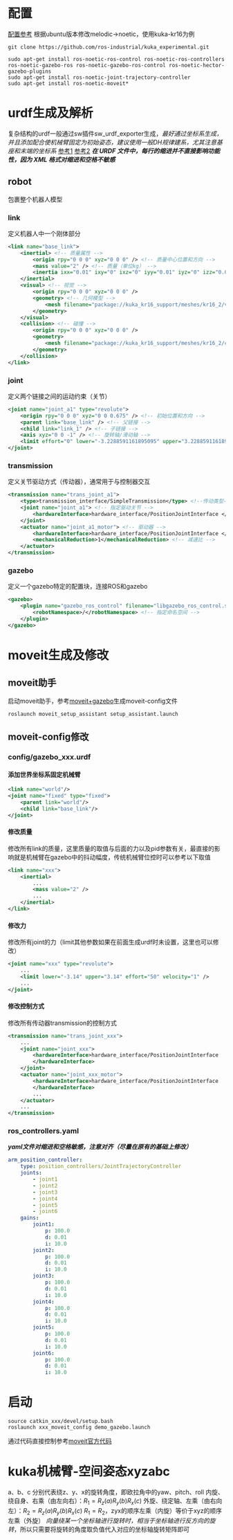 # 配置
[配置参考](https://blog.csdn.net/lixushi/article/details/122578852?ops_request_misc=%257B%2522request%255Fid%2522%253A%25229e16a727b5858ad3f65e1db0c5ec3f83%2522%252C%2522scm%2522%253A%252220140713.130102334..%2522%257D&request_id=9e16a727b5858ad3f65e1db0c5ec3f83&biz_id=0&utm_medium=distribute.pc_search_result.none-task-blog-2~all~sobaiduend~default-1-122578852-null-null.142^v101^pc_search_result_base7&utm_term=kuka_experimental&spm=1018.2226.3001.4187)
根据ubuntu版本修改melodic->noetic，使用kuka-kr16为例
```shell
git clone https://github.com/ros-industrial/kuka_experimental.git

sudo apt-get install ros-noetic-ros-control ros-noetic-ros-controllers ros-noetic-gazebo-ros ros-noetic-gazebo-ros-control ros-noetic-hector-gazebo-plugins 
sudo apt-get install ros-noetic-joint-trajectory-controller
sudo apt-get install ros-noetic-moveit*
```
# urdf生成及解析
复杂结构的urdf一般通过sw插件sw_urdf_exporter生成，*最好通过坐标系生成，并且添加配合使机械臂固定为初始姿态，建议使用一般DH规律建系，尤其注意基座和末端的坐标系*
[参考1](https://www.mahaofei.com/post/7fec171b.html)
[参考2](https://blog.csdn.net/qq_45672222/article/details/128161189?spm=1001.2101.3001.6650.3&utm_medium=distribute.pc_relevant.none-task-blog-2%7Edefault%7ECTRLIST%7ERate-3-128161189-blog-108015605.235%5Ev43%5Epc_blog_bottom_relevance_base9&depth_1-utm_source=distribute.pc_relevant.none-task-blog-2%7Edefault%7ECTRLIST%7ERate-3-128161189-blog-108015605.235%5Ev43%5Epc_blog_bottom_relevance_base9)
***在 URDF 文件中，每行的缩进并不直接影响功能性，因为 XML 格式对缩进和空格不敏感***
## robot
包裹整个机器人模型
### link
定义机器人中一个刚体部分
```xml
<link name="base_link">
	<inertial> <!-- 质量属性 -->
		<origin rpy="0 0 0" xyz="0 0 0" /> <!-- 质量中心位置和方向 -->
		<mass value="2" /> <!-- 质量（单位kg） -->
		<inertia ixx="0.01" ixy="0" ixz="0" iyy="0.01" iyz="0" izz="0.01" /> <!-- 惯性张量（惯性矩） -->
	</inertial>
	<visual> <!-- 视觉 -->
		<origin rpy="0 0 0" xyz="0 0 0" />
		<geometry> <!-- 几何模型 -->
			<mesh filename="package://kuka_kr16_support/meshes/kr16_2/visual/base_link.dae" />
		</geometry>
	</visual>
	<collision> <!-- 碰撞 -->
		<origin rpy="0 0 0" xyz="0 0 0" />
		<geometry>
			<mesh filename="package://kuka_kr16_support/meshes/kr16_2/collision/base_link.stl" />
		</geometry>
	</collision>
</link>
```
### joint
定义两个链接之间的运动约束（关节）
```xml
<joint name="joint_a1" type="revolute">
	<origin rpy="0 0 0" xyz="0 0 0.675" /> <!-- 初始位置和方向 -->
	<parent link="base_link" /> <!-- 父链接 -->
	<child link="link_1" /> <!-- 子链接 -->
	<axis xyz="0 0 -1" /> <!-- 旋转轴/滑动轴 -->
	<limit effort="0" lower="-3.2288591161895095" upper="3.2288591161895095" velocity="2.722713633111154" /> <!-- 关节关节 最大力矩/运动限制/速度限制 -->
</joint>
```
### transmission
定义关节驱动方式（传动器），通常用于与控制器交互
```xml
<transmission name="trans_joint_a1">
	<type>transmission_interface/SimpleTransmission</type> <!--传动类型-->
	<joint name="joint_a1"> <!-- 指定驱动关节 -->
		<hardwareInterface>hardware_interface/PositionJointInterface </hardwareInterface> <!-- 硬件接口 力力矩/位置/速度控制 -->
	</joint>
	<actuator name="joint_a1_motor"> <!-- 驱动器 -->
		<hardwareInterface>hardware_interface/PositionJointInterface </hardwareInterface>
		<mechanicalReduction>1</mechanicalReduction> <!-- 减速比 -->
	</actuator>
</transmission>
```
### gazebo
定义一个gazebo特定的配置块，连接ROS和gazebo
```xml
<gazebo>
	<plugin name="gazebo_ros_control" filename="libgazebo_ros_control.so"> <!-- 插件 名称和（标准）动态库 -->
		<robotNamespace>/</robotNamespace> <!-- 指定命名空间 -->
	</plugin>
</gazebo>
```
# moveit生成及修改
## moveit助手
启动moveit助手，参考[moveit+gazebo](https://blog.csdn.net/lixushi/article/details/122578852?ops_request_misc=%257B%2522request%255Fid%2522%253A%25229e16a727b5858ad3f65e1db0c5ec3f83%2522%252C%2522scm%2522%253A%252220140713.130102334..%2522%257D&request_id=9e16a727b5858ad3f65e1db0c5ec3f83&biz_id=0&utm_medium=distribute.pc_search_result.none-task-blog-2~all~sobaiduend~default-1-122578852-null-null.142^v101^pc_search_result_base7&utm_term=kuka_experimental&spm=1018.2226.3001.4187)生成moveit-config文件
```shell
roslaunch moveit_setup_assistant setup_assistant.launch
```
## moveit-config修改
### config/gazebo_xxx.urdf
#### 添加世界坐标系固定机械臂
```xml
<link name="world"/>
<joint name="fixed" type="fixed">
	<parent link="world"/>
	<child link="base_link"/>
</joint>
```
#### 修改质量
修改所有link的质量，这里质量的取值与后面的力以及pid参数有关，最直接的影响就是机械臂在gazebo中的抖动幅度，传统机械臂位控时可以参考以下取值
```xml
<link name="xxx">
	<inertial>
		...
		<mass value="2" />
		...
	</inertial>
</link>
```
#### 修改力
修改所有joint的力（limit其他参数如果在前面生成urdf时未设置，这里也可以修改）
```xml
<joint name="xxx" type="revolute">
	...
	<limit lower="-3.14" upper="3.14" effort="50" velocity="1" />
	...
</joint>
```
#### 修改控制方式
修改所有传动器transmission的控制方式
```xml
<transmission name="trans_joint_xxx">
	...
	<joint name="joint_xxx">
		<hardwareInterface>hardware_interface/PositionJointInterface
		</hardwareInterface>
	</joint>
	<actuator name="joint_xxx_motor">
		<hardwareInterface>hardware_interface/PositionJointInterface
		</hardwareInterface>
		...
	</actuator>
	...
</transmission>
```
### ros_controllers.yaml
***yaml文件对缩进和空格敏感，注意对齐（尽量在原有的基础上修改）***
```yaml
arm_position_controller:
	type: position_controllers/JointTrajectoryController
	joints:
		- joint1
		- joint2
		- joint3
		- joint4
		- joint5
		- joint6
	gains:
		joint1:
			p: 100.0
			d: 0.01
			i: 10.0
		joint2:
			p: 100.0
			d: 0.01
			i: 10.0
		joint3:
			p: 100.0
			d: 0.01
			i: 10.0
		joint4:
			p: 100.0
			d: 0.01
			i: 10.0
		joint5:
			p: 100.0
			d: 0.01
			i: 10.0
		joint6:
			p: 100.0
			d: 0.01
			i: 10.0
```
# 启动
```shell
source catkin_xxx/devel/setup.bash
roslaunch xxx_moveit_config demo_gazebo.launch 
```
通过代码直接控制参考[moveit官方代码](https://moveit.github.io/moveit_tutorials/doc/move_group_python_interface/move_group_python_interface_tutorial.html)
# kuka机械臂-空间姿态xyzabc
a、b、c 分别代表绕z、y、x的旋转角度，即欧拉角中的yaw、pitch、roll
内旋、绕自身、右乘（由左向右）：$R_1=R_z(a)R_y(b)R_x(c)$
外旋、绕定轴、左乘（由右向左）：$R_2=R_z(a)R_y(b)R_x(c)$
$R_1=R_2$，zyx的顺序左乘（内旋）等价于xyz的顺序左乘（外旋）
*向量绕某一个坐标轴进行旋转时，相当于坐标轴进行反方向的旋转*，所以只需要将旋转的角度取负值代入对应的坐标轴旋转矩阵即可